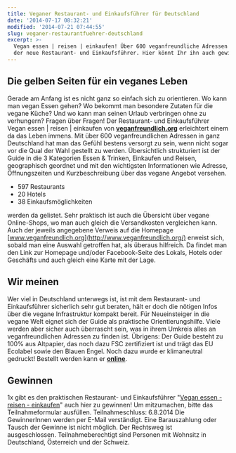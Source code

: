 ```yaml
---
title: Veganer Restaurant- und Einkaufsführer für Deutschland
date: '2014-07-17 08:32:21'
modified: '2014-07-21 07:44:55'
slug: veganer-restaurantfuehrer-deutschland
excerpt: >-
  Vegan essen | reisen | einkaufen! Über 600 veganfreundliche Adressen enthält
  der neue Restaurant- und Einkaufsführer. Hier könnt Ihr ihn auch gewinnen!
---
```


## Die gelben Seiten für ein veganes Leben

Gerade am Anfang ist es nicht ganz so einfach sich zu orientieren. Wo kann man vegan Essen gehen? Wo bekommt man besondere Zutaten für die vegane Küche? Und wo kann man seinen Urlaub verbringen ohne zu verhungern? Fragen über Fragen! Der Restaurant- und Einkaufsführer Vegan essen | reisen | einkaufen von [**veganfreundlich.org**](http://www.veganfreundlich.org/) erleichtert einem da das Leben immens. Mit über 600 veganfreundlichen Adressen in ganz Deutschland hat man das Gefühl bestens versorgt zu sein, wenn nicht sogar vor die Qual der Wahl gestellt zu werden. Übersichtlich strukturiert ist der Guide in die 3 Kategorien Essen & Trinken, Einkaufen und Reisen, geographisch geordnet und mit den wichtigsten Informationen wie Adresse, Öffnungszeiten und Kurzbeschreibung über das vegane Angebot versehen.

*   597 Restaurants
*   20 Hotels
*   38 Einkaufsmöglichkeiten

werden da gelistet. Sehr praktisch ist auch die Übersicht über vegane Online-Shops, wo man auch gleich die Versandkosten vergleichen kann. Auch der jeweils angegebene Verweis auf die Homepage [www.veganfreundlich.org](http://www.veganfreundlich.org/) erweist sich, sobald man eine Auswahl getroffen hat, als überaus hilfreich. Da findet man den Link zur Homepage und/oder Facebook-Seite des Lokals, Hotels oder Geschäfts und auch gleich eine Karte mit der Lage.

## Wir meinen

Wer viel in Deutschland unterwegs ist, ist mit dem Restaurant- und Einkaufsführer sicherlich sehr gut beraten, hält er doch die nötigen Infos über die vegane Infrastruktur kompakt bereit. Für Neueinsteiger in die vegane Welt eignet sich der Guide als praktische Orientierungshilfe. Viele werden aber sicher auch überrascht sein, was in ihrem Umkreis alles an veganfreundlichen Adressen zu finden ist. Übrigens: Der Guide besteht zu 100% aus Altpapier, das noch dazu FSC zertifiziert ist und trägt das EU Ecolabel sowie den Blauen Engel. Noch dazu wurde er klimaneutral gedruckt! Bestellt werden kann er [**online**](http://www.veganfreundlich.org/bestellen.php).

## Gewinnen

1x gibt es den praktischen Restaurant- und Einkaufsführer "[Vegan essen - reisen - einkaufen](http://www.veganfreundlich.org/)" auch hier zu gewinnen! Um mitzumachen, bitte das Teilnahmeformular ausfüllen. Teilnahmeschluss: 6.8.2014 Die GewinnerInnen werden per E-Mail verständigt. Eine Barauszahlung oder Tausch der Gewinne ist nicht möglich. Der Rechtsweg ist ausgeschlossen. Teilnahmeberechtigt sind Personen mit Wohnsitz in Deutschland, Österreich und der Schweiz.
